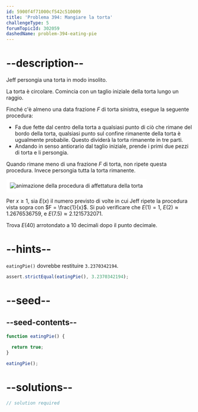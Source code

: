 ```yaml
---
id: 5900f4f71000cf542c510009
title: 'Problema 394: Mangiare la torta'
challengeType: 5
forumTopicId: 302059
dashedName: problem-394-eating-pie
---
```


# --description--

Jeff persongia una torta in modo insolito.

La torta è circolare. Comincia con un taglio iniziale della torta lungo un raggio.

Finché c'è almeno una data frazione $F$ di torta sinistra, esegue la seguente procedura:

- Fa due fette dal centro della torta a qualsiasi punto di ciò che rimane del bordo della torta, qualsiasi punto sul confine rimanente della torta è ugualmente probabile. Questo dividerà la torta rimanente in tre parti.
- Andando in senso antiorario dal taglio iniziale, prende i primi due pezzi di torta e li persongia.

Quando rimane meno di una frazione $F$ di torta, non ripete questa procedura. Invece persongia tutta la torta rimanente.

<img class="img-responsive center-block" alt="animazione della procedura di affettatura della torta" src="https://cdn.freecodecamp.org/curriculum/project-euler/eating-pie.gif" style="background-color: white; padding: 10px;" />

Per $x ≥ 1$, sia $E(x)$ il numero previsto di volte in cui Jeff ripete la procedura vista sopra con $F = \frac{1}{x}$. Si può verificare che $E(1) = 1$, $E(2) ≈ 1.2676536759$, e $E(7.5) ≈ 2.1215732071$.

Trova $E(40)$ arrotondato a 10 decimali dopo il punto decimale.

# --hints--

`eatingPie()` dovrebbe restituire `3.2370342194`.

```js
assert.strictEqual(eatingPie(), 3.2370342194);
```

# --seed--

## --seed-contents--

```js
function eatingPie() {

  return true;
}

eatingPie();
```

# --solutions--

```js
// solution required
```
